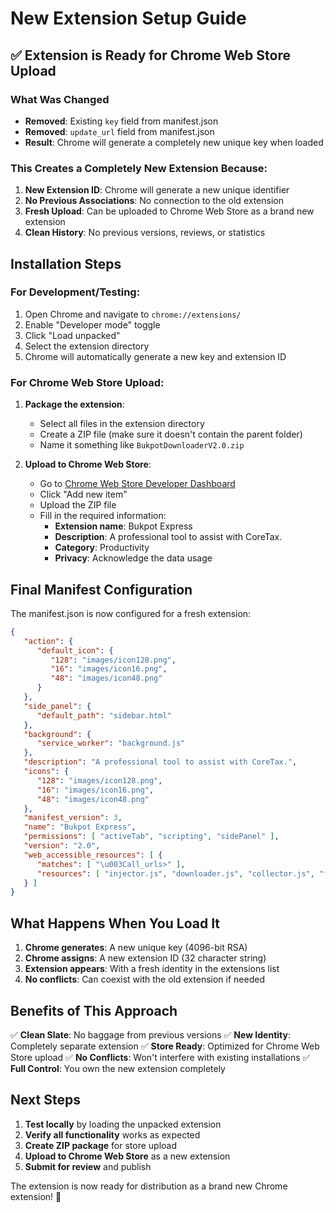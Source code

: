 # New Extension Setup Guide

## ✅ Extension is Ready for Chrome Web Store Upload

### What Was Changed
- **Removed**: Existing `key` field from manifest.json
- **Removed**: `update_url` field from manifest.json
- **Result**: Chrome will generate a completely new unique key when loaded

### This Creates a Completely New Extension Because:
1. **New Extension ID**: Chrome will generate a new unique identifier
2. **No Previous Associations**: No connection to the old extension
3. **Fresh Upload**: Can be uploaded to Chrome Web Store as a brand new extension
4. **Clean History**: No previous versions, reviews, or statistics

## Installation Steps

### For Development/Testing:
1. Open Chrome and navigate to `chrome://extensions/`
2. Enable "Developer mode" toggle
3. Click "Load unpacked"
4. Select the extension directory
5. Chrome will automatically generate a new key and extension ID

### For Chrome Web Store Upload:
1. **Package the extension**:
   - Select all files in the extension directory
   - Create a ZIP file (make sure it doesn't contain the parent folder)
   - Name it something like `BukpotDownloaderV2.0.zip`

2. **Upload to Chrome Web Store**:
   - Go to [Chrome Web Store Developer Dashboard](https://chrome.google.com/webstore/developer/dashboard)
   - Click "Add new item"
   - Upload the ZIP file
   - Fill in the required information:
     - **Extension name**: Bukpot Express
     - **Description**: A professional tool to assist with CoreTax.
     - **Category**: Productivity
     - **Privacy**: Acknowledge the data usage

## Final Manifest Configuration

The manifest.json is now configured for a fresh extension:

```json
{
   "action": {
      "default_icon": {
         "128": "images/icon128.png",
         "16": "images/icon16.png",
         "48": "images/icon48.png"
      }
   },
   "side_panel": {
      "default_path": "sidebar.html"
   },
   "background": {
      "service_worker": "background.js"
   },
   "description": "A professional tool to assist with CoreTax.",
   "icons": {
      "128": "images/icon128.png",
      "16": "images/icon16.png",
      "48": "images/icon48.png"
   },
   "manifest_version": 3,
   "name": "Bukpot Express",
   "permissions": [ "activeTab", "scripting", "sidePanel" ],
   "version": "2.0",
   "web_accessible_resources": [ {
      "matches": [ "\u003Call_urls>" ],
      "resources": [ "injector.js", "downloader.js", "collector.js", "filter_changer.js", "images/icon128.png", "images/icon48.png" ]
   } ]
}
```

## What Happens When You Load It

1. **Chrome generates**: A new unique key (4096-bit RSA)
2. **Chrome assigns**: A new extension ID (32 character string)
3. **Extension appears**: With a fresh identity in the extensions list
4. **No conflicts**: Can coexist with the old extension if needed

## Benefits of This Approach

✅ **Clean Slate**: No baggage from previous versions
✅ **New Identity**: Completely separate extension
✅ **Store Ready**: Optimized for Chrome Web Store upload
✅ **No Conflicts**: Won't interfere with existing installations
✅ **Full Control**: You own the new extension completely

## Next Steps

1. **Test locally** by loading the unpacked extension
2. **Verify all functionality** works as expected
3. **Create ZIP package** for store upload
4. **Upload to Chrome Web Store** as a new extension
5. **Submit for review** and publish

The extension is now ready for distribution as a brand new Chrome extension! 🚀